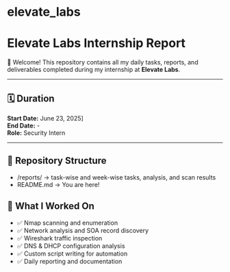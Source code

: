 # elevate_labs

# Elevate Labs Internship Report

👋 Welcome! This repository contains all my daily tasks, reports, and deliverables completed during my internship at **Elevate Labs**.

---

## 🗓️ Duration

**Start Date:**  June 23, 2025]  
**End Date:** -  
**Role:** Security Intern 

---

## 📁 Repository Structure
 - /reports/ → task-wise and week-wise tasks, analysis, and scan results
 - README.md → You are here!
   
## 📌 What I Worked On

- ✅ Nmap scanning and enumeration
- ✅ Network analysis and SOA record discovery
- ✅ Wireshark traffic inspection
- ✅ DNS & DHCP configuration analysis
- ✅ Custom script writing for automation
- ✅ Daily reporting and documentation
